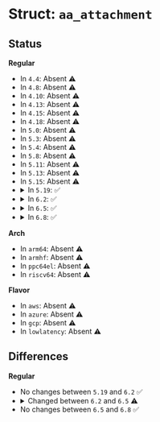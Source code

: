 # Struct: <code>aa_attachment</code>

## Status
<b>Regular</b>
<ul>
<li>
In <code>4.4</code>: Absent ⚠️
</li>
<li>
In <code>4.8</code>: Absent ⚠️
</li>
<li>
In <code>4.10</code>: Absent ⚠️
</li>
<li>
In <code>4.13</code>: Absent ⚠️
</li>
<li>
In <code>4.15</code>: Absent ⚠️
</li>
<li>
In <code>4.18</code>: Absent ⚠️
</li>
<li>
In <code>5.0</code>: Absent ⚠️
</li>
<li>
In <code>5.3</code>: Absent ⚠️
</li>
<li>
In <code>5.4</code>: Absent ⚠️
</li>
<li>
In <code>5.8</code>: Absent ⚠️
</li>
<li>
In <code>5.11</code>: Absent ⚠️
</li>
<li>
In <code>5.13</code>: Absent ⚠️
</li>
<li>
In <code>5.15</code>: Absent ⚠️
</li>
<li>
<details>
<summary>In <code>5.19</code>: ✅</summary>

```c
struct aa_attachment {
    const char *xmatch_str;
    struct aa_policydb xmatch;
    unsigned int xmatch_len;
    int xattr_count;
    char **xattrs;
};
```
</details>
</li>
<li>
<details>
<summary>In <code>6.2</code>: ✅</summary>

```c
struct aa_attachment {
    const char *xmatch_str;
    struct aa_policydb xmatch;
    unsigned int xmatch_len;
    int xattr_count;
    char **xattrs;
};
```
</details>
</li>
<li>
<details>
<summary>In <code>6.5</code>: ✅</summary>

```c
struct aa_attachment {
    const char *xmatch_str;
    struct aa_policydb *xmatch;
    unsigned int xmatch_len;
    int xattr_count;
    char **xattrs;
};
```
</details>
</li>
<li>
<details>
<summary>In <code>6.8</code>: ✅</summary>

```c
struct aa_attachment {
    const char *xmatch_str;
    struct aa_policydb *xmatch;
    unsigned int xmatch_len;
    int xattr_count;
    char **xattrs;
};
```
</details>
</li>
</ul>
<b>Arch</b>
<ul>
<li>
In <code>arm64</code>: Absent ⚠️
</li>
<li>
In <code>armhf</code>: Absent ⚠️
</li>
<li>
In <code>ppc64el</code>: Absent ⚠️
</li>
<li>
In <code>riscv64</code>: Absent ⚠️
</li>
</ul>
<b>Flavor</b>
<ul>
<li>
In <code>aws</code>: Absent ⚠️
</li>
<li>
In <code>azure</code>: Absent ⚠️
</li>
<li>
In <code>gcp</code>: Absent ⚠️
</li>
<li>
In <code>lowlatency</code>: Absent ⚠️
</li>
</ul>

## Differences
<b>Regular</b>
<ul>
<li>
No changes between <code>5.19</code> and <code>6.2</code> ✅
</li>
<li>
<details>
<summary>Changed between <code>6.2</code> and <code>6.5</code> ⚠️</summary>
<ul>
<li>
<b>Field type changed. </b>
<code>struct aa_policydb xmatch</code> ➡️ <code>struct aa_policydb *xmatch</code>
</li>
</ul>
</details>
</li>
<li>
No changes between <code>6.5</code> and <code>6.8</code> ✅
</li>
</ul>
